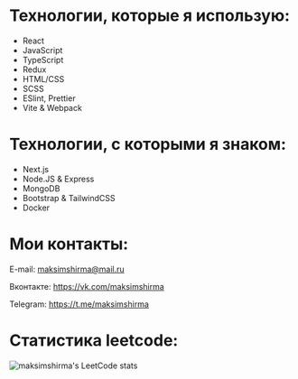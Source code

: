 <h1>Технологии, которые я использую:</h1>

- React
- JavaScript
- TypeScript
- Redux
- HTML/CSS
- SCSS
- ESlint, Prettier
- Vite & Webpack

<h1>Технологии, с которыми я знаком:</h1>

- Next.js
- Node.JS & Express
- MongoDB
- Bootstrap & TailwindCSS
- Docker

<h1>Мои контакты:</h1>

E-mail: maksimshirma@mail.ru

Вконтакте: https://vk.com/maksimshirma

Telegram: https://t.me/maksimshirma

<h1>Статистика leetcode:</h1>

![maksimshirma's LeetCode stats](https://leetcode-stats-six.vercel.app/api?username=maksimshirma&theme=dark)

<!--
**maksimshirma/maksimshirma** is a ✨ _special_ ✨ repository because its `README.md` (this file) appears on your GitHub profile.

Here are some ideas to get you started:

- 🔭 I’m currently working on ...
- 🌱 I’m currently learning ...
- 👯 I’m looking to collaborate on ...
- 🤔 I’m looking for help with ...
- 💬 Ask me about ...
- 📫 How to reach me: ...
- 😄 Pronouns: ...
- ⚡ Fun fact: ...
-->
